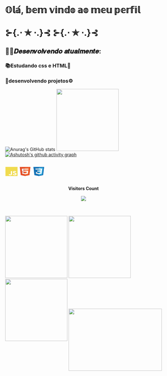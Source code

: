 <h1>𝕆𝕝𝕒́, 𝕓𝕖𝕞 𝕧𝕚𝕟𝕕𝕠 𝕒𝕠 𝕞𝕖𝕦 𝕡𝕖𝕣𝕗𝕚𝕝<h1>
 ⊱{.⋅ ✯ ⋅.}⊰ ⊱{.⋅ ✯ ⋅.}⊰ 
  <h2>👨‍💻𝑫𝒆𝒔𝒆𝒏𝒗𝒐𝒍𝒗𝒆𝒏𝒅𝒐 𝒂𝒕𝒖𝒂𝒍𝒎𝒆𝒏𝒕𝒆:</h2>  
  
 <h3>📚Estudando css e HTML📑</h3>
  <h3>🔨desenvolvendo projetos⚙</h3>
  
 ![Anurag's GitHub stats](https://github-readme-stats.vercel.app/api?username=AYAM-XXX&show_icons=true&theme=tokyonight)
 <img  height="200" width="200" src="https://user-images.githubusercontent.com/77755711/229232032-dae90a6d-655b-4f01-bd58-4aea4aad8afa.gif">
 [![Ashutosh's github activity graph](https://github-readme-activity-graph.cyclic.app/graph?username=AYAM-XXX&bg_color=0d1117&color=4169E1&line=6495ED&point=0000CD&area=true&hide_border=true)](https://github.com/ashutosh00710/github-readme-activity-graph)
 
<div style="display: inline_block"><br>
  <img align="center" alt="ayam-Js" height="30" width="40" src="https://raw.githubusercontent.com/devicons/devicon/master/icons/javascript/javascript-plain.svg">
  <img align="center" alt="ayam-HTML" height="30" width="40" src="https://raw.githubusercontent.com/devicons/devicon/master/icons/html5/html5-original.svg">
  <img align="center" alt="ayam-CSS" height="30" width="40" src="https://raw.githubusercontent.com/devicons/devicon/master/icons/css3/css3-original.svg">
 
</div>
<div align="center">
<br><p align="centre"><b>Visitors Count</b></p>  
<p align="center"><img align="center" src="https://profile-counter.glitch.me/{carolbarbosa101}/count.svg" /></p> 
<br>
</div>
 <div style="display: inline_block"><br>
 <img  height="200" width="200" src="https://user-images.githubusercontent.com/77755711/229229264-f8e21944-ffe6-4671-b75b-09fb5ac238a4.gif">
 <img  height="200" width="200" src="https://user-images.githubusercontent.com/77755711/229231559-aa840b6c-af3f-411d-9c4a-d0003dbb715e.gif">
 <img  height="200" width="200" src="https://user-images.githubusercontent.com/77755711/229232522-0121bcc7-82ae-4f58-9d68-ae014de3944c.gif">
 <img  align="center" height="200" width="300" src="https://user-images.githubusercontent.com/77755711/229232756-6f59eedd-4f31-4cd9-bde8-b7fc96b9b91e.gif">
 </div>
